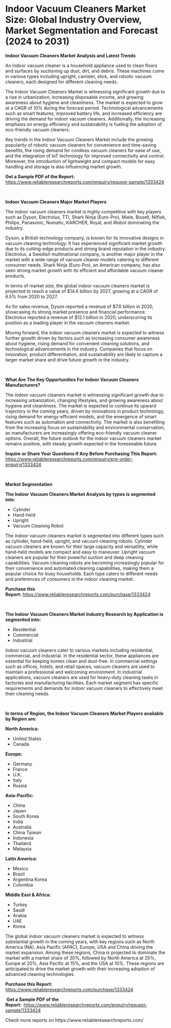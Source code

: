 <p><h1>Indoor Vacuum Cleaners Market Size: Global Industry Overview, Market Segmentation and Forecast (2024 to 2031)</h1></p><p><strong>Indoor Vacuum Cleaners Market Analysis and Latest Trends</strong></p>
<p><p>An indoor vacuum cleaner is a household appliance used to clean floors and surfaces by suctioning up dust, dirt, and debris. These machines come in various types including upright, canister, stick, and robotic vacuum cleaners, each designed for different cleaning needs.</p><p>The Indoor Vacuum Cleaners Market is witnessing significant growth due to a rise in urbanization, increasing disposable income, and growing awareness about hygiene and cleanliness. The market is expected to grow at a CAGR of 10% during the forecast period. Technological advancements such as smart features, improved battery life, and increased efficiency are driving the demand for indoor vacuum cleaners. Additionally, the increasing emphasis on energy efficiency and sustainability is fueling the adoption of eco-friendly vacuum cleaners.</p><p>Key trends in the Indoor Vacuum Cleaners Market include the growing popularity of robotic vacuum cleaners for convenience and time-saving benefits, the rising demand for cordless vacuum cleaners for ease of use, and the integration of IoT technology for improved connectivity and control. Moreover, the introduction of lightweight and compact models for easy handling and storage is also influencing market growth.</p></p>
<p><strong>Get a Sample PDF of the Report:&nbsp;</strong> <a href="https://www.reliableresearchreports.com/enquiry/request-sample/1333424">https://www.reliableresearchreports.com/enquiry/request-sample/1333424</a></p>
<p>&nbsp;</p>
<p><strong>Indoor Vacuum Cleaners Major Market Players</strong></p>
<p><p>The indoor vacuum cleaners market is highly competitive with key players such as Dyson, Electrolux, TTI, Shark Ninja (Euro-Pro), Miele, Bissell, Nilfisk, Philips, Panasonic, Numatic, KARCHER, Royal, and iRobot dominating the industry. </p><p>Dyson, a British technology company, is known for its innovative designs in vacuum cleaning technology. It has experienced significant market growth due to its cutting-edge products and strong brand reputation in the industry. Electrolux, a Swedish multinational company, is another major player in the market with a wide range of vacuum cleaner models catering to different consumer needs. Shark Ninja (Euro-Pro), an American company, has also seen strong market growth with its efficient and affordable vacuum cleaner products.</p><p>In terms of market size, the global indoor vacuum cleaners market is projected to reach a value of $14.6 billion by 2027, growing at a CAGR of 6.5% from 2020 to 2027. </p><p>As for sales revenue, Dyson reported a revenue of $7.6 billion in 2020, showcasing its strong market presence and financial performance. Electrolux reported a revenue of $12.1 billion in 2020, underscoring its position as a leading player in the vacuum cleaners market. </p><p>Moving forward, the indoor vacuum cleaners market is expected to witness further growth driven by factors such as increasing consumer awareness about hygiene, rising demand for convenient cleaning solutions, and technological advancements in the industry. Companies that focus on innovation, product differentiation, and sustainability are likely to capture a larger market share and drive future growth in the industry.</p></p>
<p>&nbsp;</p>
<p><strong>What Are The Key Opportunities For Indoor Vacuum Cleaners Manufacturers?</strong></p>
<p><p>The indoor vacuum cleaners market is witnessing significant growth due to increasing urbanization, changing lifestyles, and growing awareness about hygiene and cleanliness. The market is expected to continue its upward trajectory in the coming years, driven by innovations in product technology, rising demand for energy-efficient models, and the emergence of smart features such as automation and connectivity. The market is also benefiting from the increasing focus on sustainability and environmental conservation, as manufacturers are increasingly offering eco-friendly vacuum cleaner options. Overall, the future outlook for the indoor vacuum cleaners market remains positive, with steady growth expected in the foreseeable future.</p></p>
<p><strong>Inquire or Share Your Questions If Any Before Purchasing This Report:</strong> <a href="https://www.reliableresearchreports.com/enquiry/pre-order-enquiry/1333424">https://www.reliableresearchreports.com/enquiry/pre-order-enquiry/1333424</a></p>
<p>&nbsp;</p>
<p><strong>Market Segmentation</strong></p>
<p><strong>The Indoor Vacuum Cleaners Market Analysis by types is segmented into:</strong></p>
<p><ul><li>Cylinder</li><li>Hand-held</li><li>Upright</li><li>Vacuum Cleaning Robot</li></ul></p>
<p><p>The indoor vacuum cleaners market is segmented into different types such as cylinder, hand-held, upright, and vacuum cleaning robots. Cylinder vacuum cleaners are known for their large capacity and versatility, while hand-held models are compact and easy to maneuver. Upright vacuum cleaners are popular for their powerful suction and deep cleaning capabilities. Vacuum cleaning robots are becoming increasingly popular for their convenience and automated cleaning capabilities, making them a popular choice for busy households. Each type caters to different needs and preferences of consumers in the indoor cleaning market.</p></p>
<p><strong>Purchase this Report:&nbsp;</strong><a href="https://www.reliableresearchreports.com/purchase/1333424">https://www.reliableresearchreports.com/purchase/1333424</a></p>
<p>&nbsp;</p>
<p><strong>The Indoor Vacuum Cleaners Market Industry Research by Application is segmented into:</strong></p>
<p><ul><li>Residential</li><li>Commercial</li><li>Industrial</li></ul></p>
<p><p>Indoor vacuum cleaners cater to various markets including residential, commercial, and industrial. In the residential sector, these appliances are essential for keeping homes clean and dust-free. In commercial settings such as offices, hotels, and retail spaces, vacuum cleaners are used to maintain a professional and welcoming environment. In industrial applications, vacuum cleaners are used for heavy-duty cleaning tasks in factories and manufacturing facilities. Each market segment has specific requirements and demands for indoor vacuum cleaners to effectively meet their cleaning needs.</p></p>
<p>&nbsp;</p>
<p><strong>In terms of Region, the Indoor Vacuum Cleaners Market Players available by Region are:</strong></p>
<p>
    <p> <strong> North America: </strong>
        <ul>
            <li>United States</li>
            <li>Canada</li>
        </ul>
        </p> 
    <p> <strong> Europe: </strong>
        <ul>
            <li>Germany</li>
            <li>France</li>
            <li>U.K.</li>
            <li>Italy</li>
            <li>Russia</li>
        </ul>
        </p> 
    <p> <strong> Asia-Pacific: </strong>
        <ul>
            <li>China</li>
            <li>Japan</li>
            <li>South Korea</li>
            <li>India</li>
            <li>Australia</li>
            <li>China Taiwan</li>
            <li>Indonesia</li>
            <li>Thailand</li>
            <li>Malaysia</li>
        </ul>
        </p> 
    <p> <strong> Latin America: </strong>
        <ul>
            <li>Mexico</li>
            <li>Brazil</li>
            <li>Argentina Korea</li>
            <li>Colombia</li>
        </ul>
        </p> 
    <p> <strong> Middle East & Africa: </strong>
        <ul>
            <li>Turkey</li>
            <li>Saudi</li>
            <li>Arabia</li>
            <li>UAE</li>
            <li>Korea</li>
        </ul>
    </p>
    </p>
<p><p>The global indoor vacuum cleaners market is expected to witness substantial growth in the coming years, with key regions such as North America (NA), Asia Pacific (APAC), Europe, USA and China driving the market expansion. Among these regions, China is projected to dominate the market with a market share of 30%, followed by North America at 25%, Europe at 20%, Asia Pacific at 15%, and the USA at 10%. These regions are anticipated to drive the market growth with their increasing adoption of advanced cleaning technologies.</p></p>
<p><strong>Purchase this Report: </strong><a href="https://www.reliableresearchreports.com/purchase/1333424">https://www.reliableresearchreports.com/purchase/1333424</a></p>
<p>&nbsp;<strong>Get a Sample PDF of the Report:&nbsp;&nbsp;</strong><a href="https://www.reliableresearchreports.com/enquiry/request-sample/1333424">https://www.reliableresearchreports.com/enquiry/request-sample/1333424</a></p>
<p><strong></strong></p>
<p>Check more reports on https://www.reliableresearchreports.com/</p>